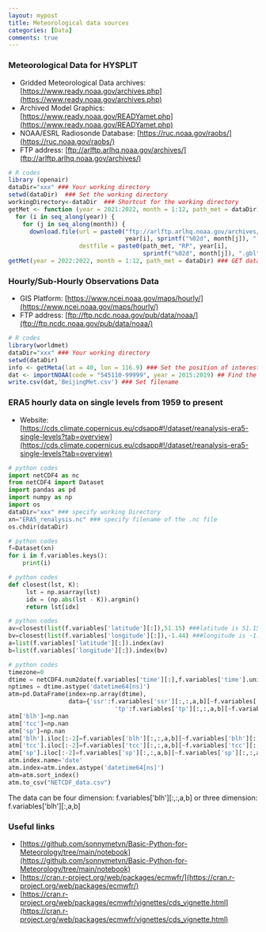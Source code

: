 ```yaml
---
layout: mypost
title: Meteorological data sources
categories: [Data]
comments: true
---
```


### Meteorological Data for HYSPLIT
* Gridded Meteorological Data archives: [https://www.ready.noaa.gov/archives.php](https://www.ready.noaa.gov/archives.php)
* Archived Model Graphics: [https://www.ready.noaa.gov/READYamet.php](https://www.ready.noaa.gov/READYamet.php)
* NOAA/ESRL Radiosonde Database: [https://ruc.noaa.gov/raobs/](https://ruc.noaa.gov/raobs/)
* FTP address: [ftp://arlftp.arlhq.noaa.gov/archives/](ftp://arlftp.arlhq.noaa.gov/archives/)

```R
# R codes
library (openair)
dataDir="xxx" ### Your working directory
setwd(dataDir)  ### Set the working directory
workingDirectory<-dataDir  ### Shortcut for the working directory
getMet <- function (year = 2021:2022, month = 1:12, path_met = dataDir) {
  for (i in seq_along(year)) {
    for (j in seq_along(month)) {
      download.file(url = paste0("ftp://arlftp.arlhq.noaa.gov/archives/reanalysis/RP",
                                 year[i], sprintf("%02d", month[j]), ".gbl"),
                    destfile = paste0(path_met, "RP", year[i],
                                      sprintf("%02d", month[j]), ".gbl"), mode = "wb")}}}
getMet(year = 2022:2022, month = 1:12, path_met = dataDir) ### GET data for sepecific time
```

### Hourly/Sub-Hourly Observations Data
* GIS Platform: [https://www.ncei.noaa.gov/maps/hourly/](https://www.ncei.noaa.gov/maps/hourly/)
* FTP address: [ftp://ftp.ncdc.noaa.gov/pub/data/noaa/](ftp://ftp.ncdc.noaa.gov/pub/data/noaa/)



```R
# R codes
library(worldmet)
dataDir="xxx" ### Your working directory
setwd(dataDir)
info <- getMeta(lat = 40, lon = 116.9) ### Set the position of interest
dat <- importNOAA(code = "545110-99999", year = 2015:2019) ## Find the code of the meteorological station and datetime ranges
write.csv(dat,'BeijingMet.csv') ### Set filename
```

### ERA5 hourly data on single levels from 1959 to present
* Website: [https://cds.climate.copernicus.eu/cdsapp#!/dataset/reanalysis-era5-single-levels?tab=overview](https://cds.climate.copernicus.eu/cdsapp#!/dataset/reanalysis-era5-single-levels?tab=overview)


```python
# python codes
import netCDF4 as nc
from netCDF4 import Dataset
import pandas as pd
import numpy as np
import os
dataDir="xxx" ### specify working Directory
xn="ERA5_renalysis.nc" ### specify filename of the .nc file
os.chdir(dataDir)
```

```python
# python codes
f=Dataset(xn)
for i in f.variables.keys():
    print(i)
```

```python
# python codes
def closest(lst, K):  
     lst = np.asarray(lst)
     idx = (np.abs(lst - K)).argmin()
     return lst[idx]
```

```python
# python codes
av=closest(list(f.variables['latitude'][:]),51.15) ###latitude is 51.15
bv=closest(list(f.variables['longitude'][:]),-1.44) ###longitude is -1.44
a=list(f.variables['latitude'][:]).index(av)
b=list(f.variables['longitude'][:]).index(bv)
```

```python
# python codes
timezone=0
dtime = netCDF4.num2date(f.variables['time'][:],f.variables['time'].units,calendar=f.variables['time'].calendar)
nptimes = dtime.astype('datetime64[ns]')
atm=pd.DataFrame(index=np.array(dtime),
                 data={'ssr':f.variables['ssr'][:,:,a,b][~f.variables['ssr'][:,:,a,b].mask],
                              'tp':f.variables['tp'][:,:,a,b][~f.variables['tp'][:,:,a,b].mask]})
atm['blh']=np.nan
atm['tcc']=np.nan
atm['sp']=np.nan
atm['blh'].iloc[:-2]=f.variables['blh'][:,:,a,b][~f.variables['blh'][:,:,a,b].mask] ## Check number of NAN values for the last records [:-2]
atm['tcc'].iloc[:-2]=f.variables['tcc'][:,:,a,b][~f.variables['tcc'][:,:,a,b].mask]
atm['sp'].iloc[:-2]=f.variables['sp'][:,:,a,b][~f.variables['sp'][:,:,a,b].mask]
atm.index.name='date'
atm.index=atm.index.astype('datetime64[ns]')
atm=atm.sort_index()
atm.to_csv("NETCDF_data.csv")
```
The data can be four dimension: f.variables['blh'][:,:,a,b] or three dimension: f.variables['blh'][:,a,b]

### Useful links
* [https://github.com/sonnymetvn/Basic-Python-for-Meteorology/tree/main/notebook](https://github.com/sonnymetvn/Basic-Python-for-Meteorology/tree/main/notebook)
* [https://cran.r-project.org/web/packages/ecmwfr/](https://cran.r-project.org/web/packages/ecmwfr/)
* [https://cran.r-project.org/web/packages/ecmwfr/vignettes/cds_vignette.html](https://cran.r-project.org/web/packages/ecmwfr/vignettes/cds_vignette.html)
